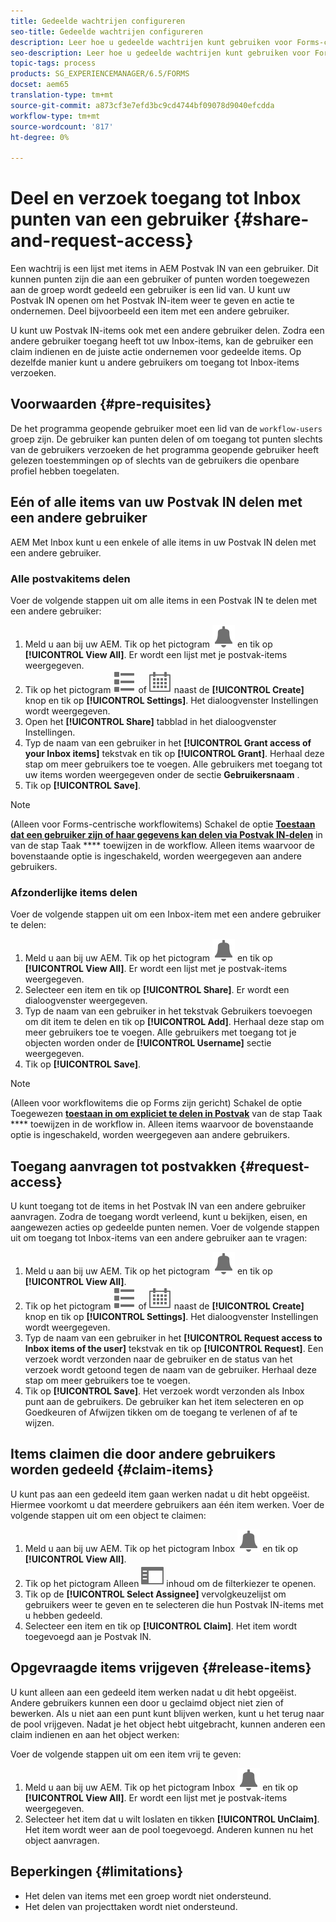 ```yaml
---
title: Gedeelde wachtrijen configureren
seo-title: Gedeelde wachtrijen configureren
description: Leer hoe u gedeelde wachtrijen kunt gebruiken voor Forms-centric workflows op AEM Forms op OSGi.
seo-description: Leer hoe u gedeelde wachtrijen kunt gebruiken voor Forms-centric workflows op AEM Forms op OSGi.
topic-tags: process
products: SG_EXPERIENCEMANAGER/6.5/FORMS
docset: aem65
translation-type: tm+mt
source-git-commit: a873cf3e7efd3bc9cd4744bf09078d9040efcdda
workflow-type: tm+mt
source-wordcount: '817'
ht-degree: 0%

---
```



# Deel en verzoek toegang tot Inbox punten van een gebruiker {#share-and-request-access}

Een wachtrij is een lijst met items in AEM Postvak IN van een gebruiker. Dit kunnen punten zijn die aan een gebruiker of punten worden toegewezen aan de groep wordt gedeeld een gebruiker is een lid van. U kunt uw Postvak IN openen om het Postvak IN-item weer te geven en actie te ondernemen. Deel bijvoorbeeld een item met een andere gebruiker.

U kunt uw Postvak IN-items ook met een andere gebruiker delen. Zodra een andere gebruiker toegang heeft tot uw Inbox-items, kan de gebruiker een claim indienen en de juiste actie ondernemen voor gedeelde items. Op dezelfde manier kunt u andere gebruikers om toegang tot Inbox-items verzoeken.

## Voorwaarden {#pre-requisites}

De het programma geopende gebruiker moet een lid van de `workflow-users` groep zijn. De gebruiker kan punten delen of om toegang tot punten slechts van de gebruikers verzoeken de het programma geopende gebruiker heeft gelezen toestemmingen op of slechts van de gebruikers die openbare profiel hebben toegelaten.

## Eén of alle items van uw Postvak IN delen met een andere gebruiker

AEM Met Inbox kunt u een enkele of alle items in uw Postvak IN delen met een andere gebruiker.

### Alle postvakitems delen

Voer de volgende stappen uit om alle items in een Postvak IN te delen met een andere gebruiker:

1. Meld u aan bij uw AEM. Tik op het pictogram ![Inbox](assets/bell.svg) en tik op **[!UICONTROL View All]**. Er wordt een lijst met je postvak-items weergegeven.
1. Tik op het pictogram ![Weergavekiezer](assets/viewlist.svg) of ![Weergavekiezer](assets/calendar.svg) naast de **[!UICONTROL Create]** knop en tik op **[!UICONTROL Settings]**. Het dialoogvenster Instellingen wordt weergegeven.
1. Open het **[!UICONTROL Share]** tabblad in het dialoogvenster Instellingen.
1. Typ de naam van een gebruiker in het **[!UICONTROL Grant access of your Inbox items]** tekstvak en tik op **[!UICONTROL Grant]**. Herhaal deze stap om meer gebruikers toe te voegen. Alle gebruikers met toegang tot uw items worden weergegeven onder de sectie **Gebruikersnaam** .
1. Tik op **[!UICONTROL Save]**.

>[!NOTE]
>
>(Alleen voor Forms-centrische workflowitems) Schakel de optie **[Toestaan dat een gebruiker zijn of haar gegevens kan delen via Postvak IN-delen](aem-forms-workflow-step-reference.md)** in van de stap Taak **** toewijzen in de workflow. Alleen items waarvoor de bovenstaande optie is ingeschakeld, worden weergegeven aan andere gebruikers.

### Afzonderlijke items delen

Voer de volgende stappen uit om een Inbox-item met een andere gebruiker te delen:

1. Meld u aan bij uw AEM. Tik op het pictogram ![Inbox](assets/bell.svg) en tik op **[!UICONTROL View All]**. Er wordt een lijst met je postvak-items weergegeven.
1. Selecteer een item en tik op **[!UICONTROL Share]**. Er wordt een dialoogvenster weergegeven.
1. Typ de naam van een gebruiker in het tekstvak Gebruikers toevoegen om dit item te delen en tik op **[!UICONTROL Add]**. Herhaal deze stap om meer gebruikers toe te voegen. Alle gebruikers met toegang tot je objecten worden onder de **[!UICONTROL Username]** sectie weergegeven.
1. Tik op **[!UICONTROL Save]**.


>[!NOTE]
>
>(Alleen voor workflowitems die op Forms zijn gericht) Schakel de optie Toegewezen **[toestaan in om expliciet te delen in Postvak](aem-forms-workflow-step-reference.md)** van de stap Taak **** toewijzen in de workflow in. Alleen items waarvoor de bovenstaande optie is ingeschakeld, worden weergegeven aan andere gebruikers.

## Toegang aanvragen tot postvakken {#request-access}

U kunt toegang tot de items in het Postvak IN van een andere gebruiker aanvragen. Zodra de toegang wordt verleend, kunt u bekijken, eisen, en aangewezen acties op gedeelde punten nemen. Voer de volgende stappen uit om toegang tot Inbox-items van een andere gebruiker aan te vragen:

1. Meld u aan bij uw AEM. Tik op het pictogram ![Weergavekiezer](assets/bell.svg) en tik op **[!UICONTROL View All]**.
1. Tik op het pictogram ![Weergavekiezer](assets/viewlist.svg) of ![Weergavekiezer](assets/calendar.svg) naast de **[!UICONTROL Create]** knop en tik op **[!UICONTROL Settings]**. Het dialoogvenster Instellingen wordt weergegeven.
1. Typ de naam van een gebruiker in het **[!UICONTROL Request access to Inbox items of the user]** tekstvak en tik op **[!UICONTROL Request]**. Een verzoek wordt verzonden naar de gebruiker en de status van het verzoek wordt getoond tegen de naam van de gebruiker. Herhaal deze stap om meer gebruikers toe te voegen.
1. Tik op **[!UICONTROL Save]**. Het verzoek wordt verzonden als Inbox punt aan de gebruikers. De gebruiker kan het item selecteren en op Goedkeuren of Afwijzen tikken om de toegang te verlenen of af te wijzen.


## Items claimen die door andere gebruikers worden gedeeld {#claim-items}

U kunt pas aan een gedeeld item gaan werken nadat u dit hebt opgeëist. Hiermee voorkomt u dat meerdere gebruikers aan één item werken. Voer de volgende stappen uit om een object te claimen:

1. Meld u aan bij uw AEM. Tik op het pictogram Inbox ![Inbox](assets/bell.svg) en tik op **[!UICONTROL View All]**.
1. Tik op het pictogram Alleen ![](assets/railleft.svg) inhoud om de filterkiezer te openen.
1. Tik op de **[!UICONTROL Select Assignee]** vervolgkeuzelijst om gebruikers weer te geven en te selecteren die hun Postvak IN-items met u hebben gedeeld.
1. Selecteer een item en tik op **[!UICONTROL Claim]**. Het item wordt toegevoegd aan je Postvak IN.

## Opgevraagde items vrijgeven {#release-items}

U kunt alleen aan een gedeeld item werken nadat u dit hebt opgeëist. Andere gebruikers kunnen een door u geclaimd object niet zien of bewerken. Als u niet aan een punt kunt blijven werken, kunt u het terug naar de pool vrijgeven.   Nadat je het object hebt uitgebracht, kunnen anderen een claim indienen en aan het object werken:

Voer de volgende stappen uit om een item vrij te geven:

1. Meld u aan bij uw AEM. Tik op het pictogram Inbox ![Inbox](assets/bell.svg) en tik op **[!UICONTROL View All]**. Er wordt een lijst met je postvak-items weergegeven.
1. Selecteer het item dat u wilt loslaten en tikken **[!UICONTROL UnClaim]**. Het item wordt weer aan de pool toegevoegd. Anderen kunnen nu het object aanvragen.

## Beperkingen {#limitations}

* Het delen van items met een groep wordt niet ondersteund.
* Het delen van projecttaken wordt niet ondersteund.
